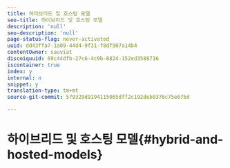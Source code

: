 ```yaml
---
title: 하이브리드 및 호스팅 모델
seo-title: 하이브리드 및 호스팅 모델
description: 'null'
seo-description: 'null'
page-status-flag: never-activated
uuid: dd43ffa7-1a09-44d4-9f31-f8df907a14b4
contentOwner: sauviat
discoiquuid: 69c44dfb-27c6-4c9b-8824-152ed3588716
iscontainer: true
index: y
internal: n
snippet: y
translation-type: tm+mt
source-git-commit: 579329d9194115065dff2c192deb0376c75e67bd

---
```



# 하이브리드 및 호스팅 모델{#hybrid-and-hosted-models}

